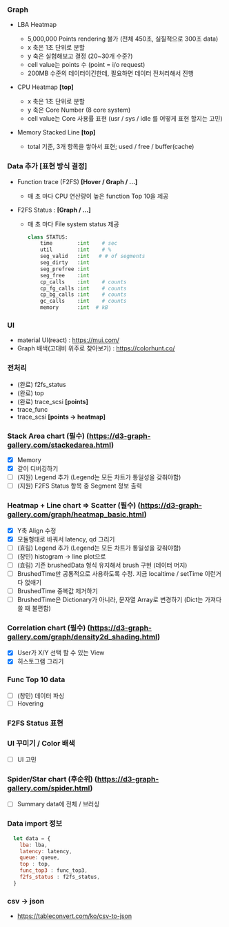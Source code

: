 ### Graph
- LBA Heatmap
  - 5,000,000 Points rendering 불가 (전체 450초, 실질적으로 300초 data)
  - x 축은 1초 단위로 분할
  - y 축은 실험해보고 결정 (20~30개 수준?)
  - cell value는 points 수 (point = i/o request)
  - 200MB 수준의 데이터이긴한데, 필요하면 데이터 전처리해서 진행

- CPU Heatmap **[top]**
  - x 축은 1초 단위로 분할
  - y 축은 Core Number (8 core system)
  - cell value는 Core 사용률 표현 (usr / sys / idle 를 어떻게 표현 할지는 고민)

- Memory Stacked Line **[top]**
  - total 기준, 3개 항목을 쌓아서 표현; used / free / buffer(cache)

  
### Data 추가 [표현 방식 결정]
- Function trace (F2FS) **[Hover / Graph / ...]**
  - 매 초 마다 CPU 연산량이 높은 function Top 10을 제공
  
- F2FS Status : **[Graph / ...]**
  - 매 초 마다 File system status 제공
    ```python
    class STATUS:
        time        :int    # sec
        util        :int    # %
        seg_valid   :int   # # of segments
        seg_dirty   :int
        seg_prefree :int
        seg_free    :int
        cp_calls    :int    # counts
        cp_fg_calls :int    # counts
        cp_bg_calls :int    # counts
        gc_calls    :int    # counts
        memory      :int  # kB
    ```

### UI
- material UI(react) : https://mui.com/
- Graph 배색(고대비 위주로 찾아보기) : https://colorhunt.co/


### 전처리
- (완료) f2fs_status
- (완료) top
- (완료) trace_scsi **[points]**
- trace_func
- trace_scsi **[points -> heatmap]**




### Stack Area chart (필수) (https://d3-graph-gallery.com/stackedarea.html)
- [x] Memory
- [x] 같이 디버깅하기
- [ ] (지원) Legend 추가 (Legend는 모든 차트가 통일성을 갖춰야함)
- [ ] (지원) F2FS Status 항목 중 Segment 정보 출력
### Heatmap + Line chart => Scatter (필수) (https://d3-graph-gallery.com/graph/heatmap_basic.html)
- [x] Y축 Align 수정
- [x] 모듈형태로 바꿔서 latency, qd 그리기
- [ ] (효림) Legend 추가 (Legend는 모든 차트가 통일성을 갖춰야함)
- [ ] (창민) histogram -> line plot으로
- [ ] (효림) 기존 brushedData 형식 유지해서 brush 구현 (데이터 머지)
- [ ] BrushedTime만 공통적으로 사용하도록 수정. 지금 localtime / setTime 이런거 다 없애기
- [ ] BrushedTime 중복값 제거하기
- [ ] BrushedTime은 Dictionary가 아니라, 문자열 Array로 변경하기 (Dict는 가져다 쓸 때 불편함)
### Correlation chart (필수) (https://d3-graph-gallery.com/graph/density2d_shading.html)
- [x] User가 X/Y 선택 할 수 있는 View
- [x] 히스토그램 그리기
### Func Top 10 data
- [ ] (창민) 데이터 파싱
- [ ] Hovering
### F2FS Status 표현
### UI 꾸미기 / Color 배색
- [ ] UI 고민
### Spider/Star chart (후순위) (https://d3-graph-gallery.com/spider.html)
- [ ] Summary data에 전체 / 브러싱

### Data import 정보
```javascript
  let data = {
    lba: lba,
    latency: latency,
    queue: queue,
    top : top,
    func_top3 : func_top3,
    f2fs_status : f2fs_status,
  }
```

 ### csv -> json
 - https://tableconvert.com/ko/csv-to-json
 
